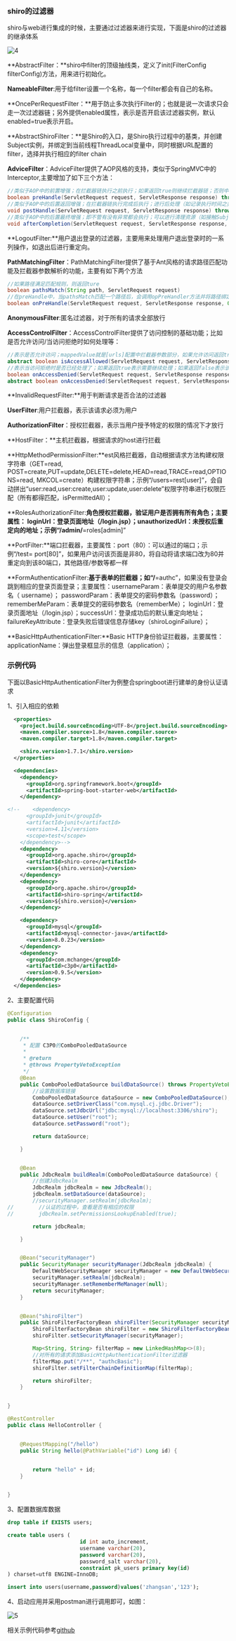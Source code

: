 ### shiro的过滤器

shiro与web进行集成的时候，主要通过过滤器来进行实现，下面是shiro的过滤器的继承体系

![4](.\pic\4.png)

**AbstractFilter：**shiro中filter的顶级抽线类，定义了init(FilterConfig filterConfig)方法，用来进行初始化。

**NameableFilter**:用于给filter设置一个名称，每一个filter都会有自己的名称。

**OncePerRequestFilter：**用于防止多次执行Filter的；也就是说一次请求只会走一次过滤器链；另外提供enabled属性，表示是否开启该过滤器实例，默认enabled=true表示开启。

**AbstractShiroFilter：**是Shiro的入口，是Shiro执行过程中的基类，并创建Subject实例，并绑定到当前线程ThreadLocal变量中，同时根据URL配置的filter，选择并执行相应的filter chain

**AdviceFilter**：AdviceFilter提供了AOP风格的支持，类似于SpringMVC中的Interceptor,主要增加了如下三个方法：

```java
//类似于AOP中的前置增强；在拦截器链执行之前执行；如果返回true则继续拦截器链；否则中断后续的拦截器链的执行直接返回；进行预处理（如基于表单的身份验证、授权）
boolean preHandle(ServletRequest request, ServletResponse response) throws Exception  
//类似于AOP中的后置返回增强；在拦截器链执行完成后执行；进行后处理（如记录执行时间之类的）；
void postHandle(ServletRequest request, ServletResponse response) throws Exception  
//类似于AOP中的后置最终增强；即不管有没有异常都会执行；可以进行清理资源（如接触Subject与线程的绑定之类的）；
void afterCompletion(ServletRequest request, ServletResponse response, Exception exception) throws Exception;   
```

**LogoutFilter:**用户退出登录的过滤器，主要用来处理用户退出登录时的一系列操作，如退出后进行重定向。

**PathMatchingFilter**：PathMatchingFilter提供了基于Ant风格的请求路径匹配功能及拦截器参数解析的功能，主要有如下两个方法

```java
//如果路径满足匹配规则，则返回ture
boolean pathsMatch(String path, ServletRequest request) 
//在preHandle中，当pathsMatch匹配一个路径后，会调用opPreHandler方法并将路径绑定参数配置传给mappedValue；然后可以在这个方法中进行一些验证（如角色授权），如果验证失败可以返回false中断流程；默认返回true；也就是说子类可以只实现onPreHandle即可， 无须实现preHandle。如果没有path与请求路径匹配，默认是通过的（即preHandle返回true）。    
boolean onPreHandle(ServletRequest request, ServletResponse response, Object mappedValue) throws Exception   
```

**AnonymousFilter**:匿名过滤器，对于所有的请求全部放行

**AccessControlFilter**：AccessControlFilter提供了访问控制的基础功能；比如是否允许访问/当访问拒绝时如何处理等：

```java
//表示是否允许访问；mappedValue就是[urls]配置中拦截器参数部分，如果允许访问返回true，否则false；
abstract boolean isAccessAllowed(ServletRequest request, ServletResponse response, Object mappedValue) throws Exception;  
//表示当访问拒绝时是否已经处理了；如果返回true表示需要继续处理；如果返回false表示该拦截器实例已经处理了，将直接返回即可。
boolean onAccessDenied(ServletRequest request, ServletResponse response, Object mappedValue) throws Exception;  
abstract boolean onAccessDenied(ServletRequest request, ServletResponse response) throws Exception;   
```

**InvalidRequestFilter:**用于判断请求是否合法的过滤器

**UserFilter**:用户拦截器，表示该请求必须为用户

**AuthorizationFilter**：授权拦截器，表示当用户授予特定的权限的情况下才放行

**HostFilter：**主机拦截器，根据请求的host进行拦截

**HttpMethodPermissionFilter:**est风格拦截器，自动根据请求方法构建权限字符串（GET=read, POST=create,PUT=update,DELETE=delete,HEAD=read,TRACE=read,OPTIONS=read, MKCOL=create）构建权限字符串；示例“/users=rest[user]”，会自动拼出“user:read,user:create,user:update,user:delete”权限字符串进行权限匹配（所有都得匹配，isPermittedAll）；

**RolesAuthorizationFilter:**角色授权拦截器，验证用户是否拥有所有角色；主要属性： loginUrl：登录页面地址（/login.jsp）；unauthorizedUrl：未授权后重定向的地址；示例“/admin/**=roles[admin]”

**PortFilter:**端口拦截器，主要属性：port（80）：可以通过的端口；示例“/test= port[80]”，如果用户访问该页面是非80，将自动将请求端口改为80并重定向到该80端口，其他路径/参数等都一样

**FormAuthenticationFilter:**基于表单的拦截器；如“/**=authc”，如果没有登录会跳到相应的登录页面登录；主要属性：usernameParam：表单提交的用户名参数名（ username）；  passwordParam：表单提交的密码参数名（password）； rememberMeParam：表单提交的密码参数名（rememberMe）；  loginUrl：登录页面地址（/login.jsp）；successUrl：登录成功后的默认重定向地址； failureKeyAttribute：登录失败后错误信息存储key（shiroLoginFailure）；

**BasicHttpAuthenticationFilter:**Basic HTTP身份验证拦截器，主要属性： applicationName：弹出登录框显示的信息（application）；

### **示例代码**

下面以BasicHttpAuthenticationFilter为例整合springboot进行建单的身份认证请求

1、引入相应的依赖

```xml
  <properties>
    <project.build.sourceEncoding>UTF-8</project.build.sourceEncoding>
    <maven.compiler.source>1.8</maven.compiler.source>
    <maven.compiler.target>1.8</maven.compiler.target>

    <shiro.version>1.7.1</shiro.version>
  </properties>

  <dependencies>
    <dependency>
      <groupId>org.springframework.boot</groupId>
      <artifactId>spring-boot-starter-web</artifactId>
    </dependency>

<!--    <dependency>
      <groupId>junit</groupId>
      <artifactId>junit</artifactId>
      <version>4.11</version>
      <scope>test</scope>
    </dependency>-->
    <dependency>
      <groupId>org.apache.shiro</groupId>
      <artifactId>shiro-core</artifactId>
      <version>${shiro.version}</version>
    </dependency>
    <dependency>
      <groupId>org.apache.shiro</groupId>
      <artifactId>shiro-spring</artifactId>
      <version>${shiro.version}</version>
    </dependency>

    <dependency>
      <groupId>mysql</groupId>
      <artifactId>mysql-connector-java</artifactId>
      <version>8.0.23</version>
    </dependency>
    <dependency>
      <groupId>com.mchange</groupId>
      <artifactId>c3p0</artifactId>
      <version>0.9.5</version>
    </dependency>
  </dependencies>
```

2、主要配置代码

```java
@Configuration
public class ShiroConfig {


    /**
     * 配置 C3P0的ComboPooledDataSource
     *
     * @return
     * @throws PropertyVetoException
     */
    @Bean
    public ComboPooledDataSource buildDataSource() throws PropertyVetoException {
        //设置数据库链接
        ComboPooledDataSource dataSource = new ComboPooledDataSource();
        dataSource.setDriverClass("com.mysql.cj.jdbc.Driver");
        dataSource.setJdbcUrl("jdbc:mysql://localhost:3306/shiro");
        dataSource.setUser("root");
        dataSource.setPassword("root");

        return dataSource;

    }


    @Bean
    public JdbcRealm buildRealm(ComboPooledDataSource dataSource) {
        //创建JdbcRealm
        JdbcRealm jdbcRealm = new JdbcRealm();
        jdbcRealm.setDataSource(dataSource);
        //securityManager.setRealm(jdbcRealm);
//        //认证的过程中，查看是否有相应的权限
//        jdbcRealm.setPermissionsLookupEnabled(true);

        return jdbcRealm;

    }


    @Bean("securityManager")
    public SecurityManager securityManager(JdbcRealm jdbcRealm) {
        DefaultWebSecurityManager securityManager = new DefaultWebSecurityManager();
        securityManager.setRealm(jdbcRealm);
        securityManager.setRememberMeManager(null);
        return securityManager;
    }


    @Bean("shiroFilter")
    public ShiroFilterFactoryBean shiroFilter(SecurityManager securityManager) {
        ShiroFilterFactoryBean shiroFilter = new ShiroFilterFactoryBean();
        shiroFilter.setSecurityManager(securityManager);

        Map<String, String> filterMap = new LinkedHashMap<>(8);
        //对所有的请求添加BasicHttpAuthenticationFilter过滤器
        filterMap.put("/**", "authcBasic");
        shiroFilter.setFilterChainDefinitionMap(filterMap);

        return shiroFilter;
    }


}
```

```java
@RestController
public class HelloController {


    @RequestMapping("/hello")
    public String hello(@PathVariable("id") Long id) {


        return "hello" + id;
    }


}
```

3、配置数据库数据

```sql
drop table if EXISTS users;

create table users (
                       id int auto_increment,
                       username varchar(20),
                       password varchar(20),
                       password_salt varchar(20),
                       constraint pk_users primary key(id)
) charset=utf8 ENGINE=InnoDB;

insert into users(username,password)values('zhangsan','123');
```

4、启动应用并采用postman进行调用即可，如图：

![5](.\pic\5.png)

相关示例代码参考[github](https://github.com/albert-liu435/rookie-springboot-shiro/tree/main/rookie-shiro-httpbasic)

